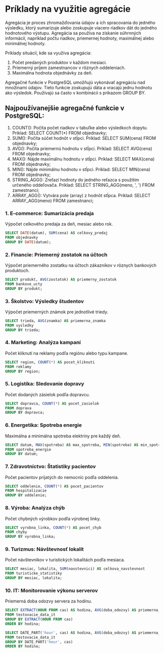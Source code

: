 # Príklady na využitie agregácie
Agregácia je proces zhromažďovania údajov a ich spracovania do jedného výsledku, ktorý sumarizuje alebo zoskupuje viacero riadkov dát do jedného hodnotového výstupu. Agregácia sa používa na získanie súhrnných informácií, napríklad počtu riadkov, priemernej hodnoty, maximálnej alebo minimálnej hodnoty.

Príklady situácií, kde sa využíva agregácia:
1. Počet predaných produktov v každom mesiaci.
2. Priemerný príjem zamestnancov v rôznych oddeleniach.
3. Maximálna hodnota objednávky za deň.

Agregačné funkcie v PostgreSQL umožňujú vykonávať agregáciu nad množinami údajov. Tieto funkcie zoskupujú dáta a vracajú jednu hodnotu ako výsledok. Používajú sa často v kombinácii s príkazom GROUP BY.

## Najpoužívanejšie agregačné funkcie v PostgreSQL:

1. COUNT(): Počíta počet riadkov v tabuľke alebo výsledkoch dopytu.
Príklad: SELECT COUNT(*) FROM objednavky;
1. SUM(): Počíta súčet hodnôt v stĺpci.
Príklad: SELECT SUM(cena) FROM objednavky;
1. AVG(): Počíta priemernú hodnotu v stĺpci.
Príklad: SELECT AVG(cena) FROM objednavky;
1. MAX(): Nájde maximálnu hodnotu v stĺpci.
Príklad: SELECT MAX(cena) FROM objednavky;
1. MIN(): Nájde minimálnu hodnotu v stĺpci.
Príklad: SELECT MIN(cena) FROM objednavky;
1. STRING_AGG(): Zreťazí hodnoty do jedného reťazca s použitím určeného oddeľovača.
Príklad: SELECT STRING_AGG(meno, ', ') FROM zamestnanci;
1. ARRAY_AGG(): Vytvára pole (array) z hodnôt stĺpca.
Príklad: SELECT ARRAY_AGG(meno) FROM zamestnanci;   

### 1. E-commerce: Sumarizácia predaja
Výpočet celkového predaja za deň, mesiac alebo rok.
```sql
SELECT DATE(datum), SUM(cena) AS celkovy_predaj
FROM objednavky
GROUP BY DATE(datum);
```

### 2. Financie: Priemerný zostatok na účtoch
Výpočet priemerného zostatku na účtoch zákazníkov v rôznych bankových produktoch.
```sql
SELECT produkt, AVG(zostatok) AS priemerny_zostatok
FROM bankove_ucty
GROUP BY produkt;
```

### 3. Školstvo: Výsledky študentov
Výpočet priemerných známok pre jednotlivé triedy.
```sql
SELECT trieda, AVG(znamka) AS priemerna_znamka
FROM vysledky
GROUP BY trieda;
```

### 4. Marketing: Analýza kampaní
Počet kliknutí na reklamy podľa regiónu alebo typu kampane.
```sql
SELECT region, COUNT(*) AS pocet_kliknuti
FROM reklamy
GROUP BY region;
```

### 5. Logistika: Sledovanie dopravy
Počet dodaných zásielok podľa dopravcu.
```sql
SELECT dopravca, COUNT(*) AS pocet_zasielok
FROM doprava
GROUP BY dopravca;
```

### 6. Energetika: Spotreba energie
Maximálna a minimálna spotreba elektriny pre každý deň.
```sql
SELECT datum, MAX(spotreba) AS max_spotreba, MIN(spotreba) AS min_spotreba
FROM spotreba_energie
GROUP BY datum;
```

### 7. Zdravotníctvo: Štatistiky pacientov
Počet pacientov prijatých do nemocníc podľa oddelenia.
```sql
SELECT oddelenie, COUNT(*) AS pocet_pacientov
FROM hospitalizacie
GROUP BY oddelenie;
```

### 8. Výroba: Analýza chýb
Počet chybných výrobkov podľa výrobnej linky.
```sql
SELECT vyrobna_linka, COUNT(*) AS pocet_chyb
FROM chyby
GROUP BY vyrobna_linka;
```

### 9. Turizmus: Návštevnosť lokalít
Počet návštevníkov v turistických lokalitách podľa mesiaca.
```sql
SELECT mesiac, lokalita, SUM(navstevnici) AS celkova_navstevnost
FROM turisticke_statistiky
GROUP BY mesiac, lokalita;
```

### 10. IT: Monitorovanie výkonu serverov
Priemerná doba odozvy servera za hodinu.
```sql
SELECT EXTRACT(HOUR FROM cas) AS hodina, AVG(doba_odozvy) AS priemerna_odozva
FROM testovacie_data_it
GROUP BY EXTRACT(HOUR FROM cas)
ORDER BY hodina;
```

```sql
SELECT DATE_PART('hour', cas) AS hodina, AVG(doba_odozvy) AS priemerna_odozva
FROM testovacie_data_it
GROUP BY DATE_PART('hour', cas)
ORDER BY hodina;

```
